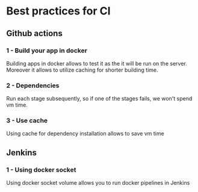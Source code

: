 # Best practices for CI
## Github actions
### 1 - Build your app in docker
Building apps in docker allows to test it as the it will be run on the server.
Moreover it allows to utilize caching for shorter building time.
### 2 - Dependencies
Run each stage subsequently, so if one of the stages fails, we won't spend vm time. 
### 3 - Use cache
Using cache for dependency installation allows to save vm time

## Jenkins
### 1 - Using docker socket
Using docker socket volume allows you to run docker pipelines in Jenkins
